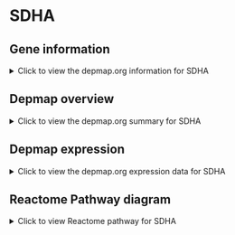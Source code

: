 <h1>SDHA</h1>

<h2>Gene information</h2>
<details>
  <summary>Click to view the depmap.org information for SDHA</summary>
  <iframe src="https://depmap.org/portal/gene/SDHA?tab=about" style="border:none;width:100%;height:800px"></iframe>
</details>

<h2>Depmap overview</h2>
<details>
  <summary>Click to view the depmap.org summary for SDHA</summary>
  <iframe src="https://depmap.org/portal/gene/SDHA?tab=overview" style="border:none;width:100%;height:800px"></iframe>
</details>

<h2>Depmap expression</h2>
<details>
  <summary>Click to view the depmap.org expression data for SDHA</summary>
  <iframe src="https://depmap.org/portal/gene/SDHA?tab=characterization" style="border:none;width:100%;height:800px"></iframe>
</details>



<h2>Reactome Pathway diagram</h2>
<details>
  <summary>Click to view Reactome pathway for SDHA</summary>
  <p>Citric acid cycle (TCA cycle)</p>
  <iframe src="https://reactome.org/PathwayBrowser/#/R-HSA-71403" style="border:none;width:100%;height:800px"></iframe>
</details>




